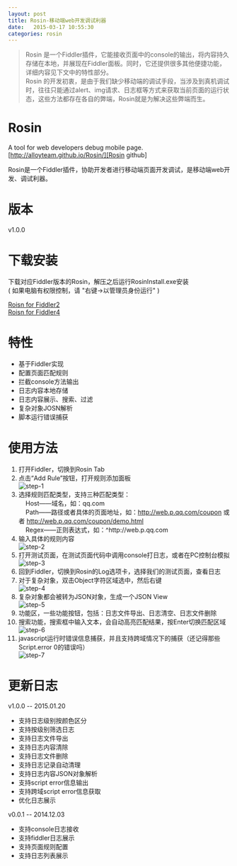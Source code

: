 ```yaml
---
layout: post
title: Rosin-移动端web开发调试利器
date:   2015-03-17 10:55:30
categories: rosin
---
```


> Rosin 是一个Fiddler插件，它能接收页面中的console的输出，将内容持久存储在本地，并展现在Fiddler面板。同时，它还提供很多其他便捷功能，详细内容见下文中的特性部分。  
> Rosin 的开发初衷，是由于我们缺少移动端的调试手段，当涉及到真机调试时，往往只能通过alert、img请求、日志框等方式来获取当前页面的运行状态，这些方法都存在各自的弊端，Rosin就是为解决这些弊端而生。

# Rosin
A tool for web developers debug mobile page. [http://alloyteam.github.io/Rosin/][Rosin github]

Rosin是一个Fiddler插件，协助开发者进行移动端页面开发调试，是移动端web开发、调试利器。

# 版本

v1.0.0

# 下载安装

下载对应Fiddler版本的Rosin，解压之后运行RosinInstall.exe安装  
( 如果电脑有权限控制，请 "右键->以管理员身份运行" )

[Roisn for Fiddler2][Roisn for Fiddler2]  
[Roisn for Fiddler4][Roisn for Fiddler4]  

# 特性

* 基于Fiddler实现
* 配置页面匹配规则
* 拦截console方法输出
* 日志内容本地存储
* 日志内容展示、搜索、过滤
* 复杂对象JOSN解析
* 脚本运行错误捕获

# 使用方法

1. 打开Fiddler，切换到Rosin Tab
2. 点击“Add Rule”按钮，打开规则添加面板  
![step-1][step-1]
3. 选择规则匹配类型，支持三种匹配类型：  
    &nbsp;&nbsp;&nbsp;&nbsp;Host——域名，如：qq.com  
    &nbsp;&nbsp;&nbsp;&nbsp;Path——路径或者具体的页面地址，如：http://web.p.qq.com/coupon 或者 http://web.p.qq.com/coupon/demo.html  
    &nbsp;&nbsp;&nbsp;&nbsp;Regex——正则表达式，如：^http:\/\/web\.p\.qq\.com
4. 输入具体的规则内容  
![step-2][step-2]
5. 打开测试页面，在测试页面代码中调用console打日志，或者在PC控制台模拟  
![step-3][step-3]
6. 回到Fiddler，切换到Rosin的Log选项卡，选择我们的测试页面，查看日志
7. 对于复杂对象，双击Object字符区域选中，然后右键  
![step-4][step-4]
8. 复杂对象都会被转为JSON对象，生成一个JSON View  
![step-5][step-5]
9. 功能区，一些功能按钮，包括：日志文件导出、日志清空、日志文件删除
10. 搜索功能，搜索框中输入文本，会自动高亮匹配结果，按Enter切换匹配区域  
![step-6][step-6]
11. javascript运行时错误信息捕获，并且支持跨域情况下的捕获（还记得那些Script.error 0的错误吗）  
![step-7][step-7]

# 更新日志

v1.0.0 -- 2015.01.20  

* 支持日志级别按颜色区分
* 支持按级别筛选日志
* 支持日志文件导出
* 支持日志内容清除
* 支持日志文件删除
* 支持日志记录自动清理
* 支持日志内容JSON对象解析
* 支持script error信息输出
* 支持跨域script error信息获取
* 优化日志展示

v0.0.1 -- 2014.12.03  

* 支持console日志接收
* 支持fiddler日志展示
* 支持页面规则配置
* 支持日志列表展示



[Rosin github]: http://alloyteam.github.io/Rosin/
[Roisn for Fiddler2]: http://alloyteam.github.io/Rosin/download/1.0.1/Rosin-v1-for-fiddler2.zip
[Roisn for Fiddler4]: http://alloyteam.github.io/Rosin/download/1.0.1/Rosin-v1-for-fiddler4.zip
[step-1]: http://alloyteam.github.io/Rosin/images/step-1.jpg
[step-2]: http://alloyteam.github.io/Rosin/images/step-2.jpg
[step-3]: http://alloyteam.github.io/Rosin/images/step-3.jpg
[step-4]: http://alloyteam.github.io/Rosin/images/step-4.jpg
[step-5]: http://alloyteam.github.io/Rosin/images/step-5.jpg
[step-6]: http://alloyteam.github.io/Rosin/images/step-6.jpg
[step-7]: http://alloyteam.github.io/Rosin/images/step-7.jpg